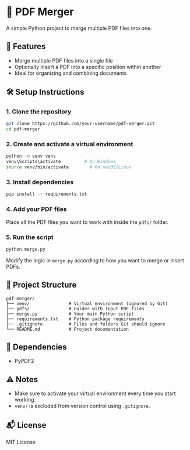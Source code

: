 # 📄 PDF Merger

A simple Python project to merge multiple PDF files into one.

## 🚀 Features

- Merge multiple PDF files into a single file
- Optionally insert a PDF into a specific position within another
- Ideal for organizing and combining documents

## 🛠 Setup Instructions

### 1. Clone the repository

```bash
git clone https://github.com/your-username/pdf-merger.git
cd pdf-merger
```

### 2. Create and activate a virtual environment

```bash
python -m venv venv
venv\Scripts\activate         # On Windows
source venv/bin/activate        # On macOS/Linux
```

### 3. Install dependencies

```bash
pip install -r requirements.txt
```

### 4. Add your PDF files

Place all the PDF files you want to work with inside the `pdfs/` folder.

### 5. Run the script

```bash
python merge.py
```

Modify the logic in `merge.py` according to how you want to merge or insert PDFs.

## 📂 Project Structure

```
pdf-merger/
├── venv/               # Virtual environment (ignored by Git)
├── pdfs/               # Folder with input PDF files
├── merge.py            # Your main Python script
├── requirements.txt    # Python package requirements
├── .gitignore          # Files and folders Git should ignore
└── README.md           # Project documentation
```

## 🧩 Dependencies

- PyPDF2

## ⚠️ Notes

- Make sure to activate your virtual environment every time you start working.
- `venv/` is excluded from version control using `.gitignore`.

## 📬 License

MIT License
